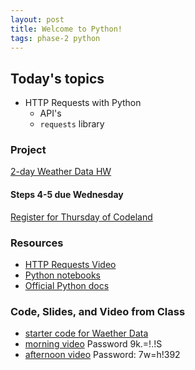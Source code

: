 ```yaml
---
layout: post
title: Welcome to Python!
tags: phase-2 python
---
```


## Today's topics

- HTTP Requests with Python
  - API's
  - `requests` library

### Project

[2-day Weather Data HW](https://classroom.github.com/a/8WQv0jYi)
#### Steps 4-5 due Wednesday

[Register for Thursday of Codeland](https://codelandconf.com/#tickets)

### Resources

* [HTTP Requests Video](https://www.youtube.com/watch?v=CFzgKfnmG-Q)
* [Python notebooks](https://github.com/momentum-morehouse/code-examples/tree/master/python/intro-notebooks)
* [Official Python docs](https://docs.python.org/3/)

### Code, Slides, and Video from Class

* [starter code for Waether Data](https://repl.it/@RebeccaConley/WeatherData#main.py)
* [morning video](https://us02web.zoom.us/rec/share/7_5RLbDfz2JJAZ33z26CA6UQO5rXeaa80yhIqPVcxU2cJUtNVWgE459gEmszlAp8 ) Password 9k.=!.!S 
* [afternoon video](https://us02web.zoom.us/rec/share/z5V4dZzU2SRJBdLgtljVCp9_BN_6eaa80yYcqPcFz0wl4oBMNxIO14YhRaXK1-JR) Password: 7w=h!392
